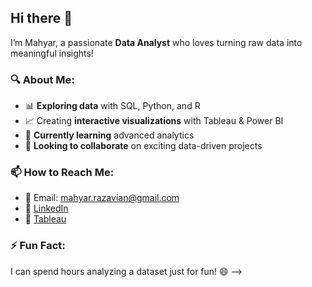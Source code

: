 ## Hi there 👋  

I’m Mahyar, a passionate **Data Analyst** who loves turning raw data into meaningful insights!  

### 🔍 About Me:  
- 📊 **Exploring data** with SQL, Python, and R  
- 📈 Creating **interactive visualizations** with Tableau & Power BI  
- 🚀 **Currently learning** advanced analytics 
- 🎯 **Looking to collaborate** on exciting data-driven projects  

### 📫 How to Reach Me:  
- 📧 Email: mahyar.razavian@gmail.com  
- 💼 [LinkedIn](https://www.linkedin.com/in/mahyar-razavian/)  
- 📝 [Tableau](https://public.tableau.com/app/profile/mahyar.razavian/vizzes)  

### ⚡ Fun Fact:  
I can spend hours analyzing a dataset just for fun! 😄
-->
